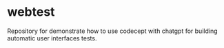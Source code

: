 # webtest
Repository for demonstrate how to use codecept with chatgpt for building automatic user interfaces tests. 
